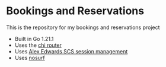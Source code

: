 # Bookings and Reservations

This is the repository for my bookings and reservations project

- Built in Go 1.21.1
- Uses the [chi router](https://github.com/go-chi/chi/v5)
- Uses [Alex Edwards SCS session management](https://github.com/alexedwards/scs/v2)
- Uses [nosurf](https://github.com/justinas/nosurf)